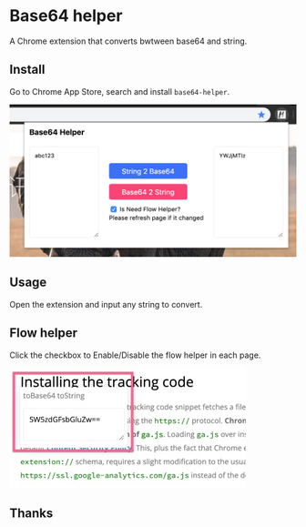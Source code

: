 # Base64 helper

A Chrome extension that converts bwtween base64 and string.

## Install

Go to Chrome App Store, search and install `base64-helper`.

![](./desc/desc.png)

## Usage

Open the extension and input any string to convert.

## Flow helper

Click the checkbox to Enable/Disable the flow helper in each page.

![](./desc/flow-helper.jpg)

## Thanks
